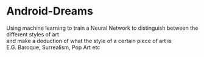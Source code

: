 # Android-Dreams
 
Using machine learning to train a Neural Network to distinguish between the different styles of art   
and make a deduction of what the style of a certain piece of art is  
E.G. Baroque, Surrealism, Pop Art etc
